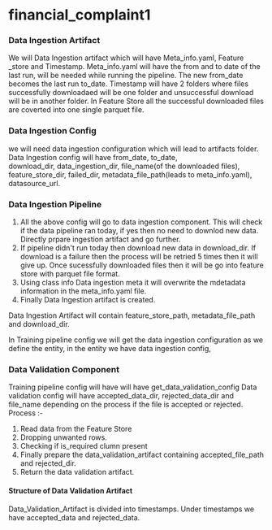 # financial_complaint1

### Data Ingestion Artifact
We will Data Ingestion artifact which will have Meta_info.yaml, Feature _store and Timestamp.
Meta_info.yaml will have the from and to date of the last run, will be needed while running the pipeline. The new from_date becomes the last run to_date. 
Timestamp will have 2 folders where files successfully downloadaed will be one folder and unsuccessful download will be in another folder.
In Feature Store all the successful downloaded files are coverted into one single parquet file.

### Data Ingestion Config
we will need data ingestion configuration which will lead to artifacts folder.
Data Ingestion config will have 
from_date, 
to_date,  
download_dir,
data_ingestion_dir, 
file_name(of the downloaded files), 
feature_store_dir, 
failed_dir, 
metadata_file_path(leads to meta_info.yaml), 
datasource_url.

### Data Ingestion Pipeline
1) All the above config will go to data ingestion component. This will check if the data pipeline ran today, if yes then no need to downlod new data. Directly prpare ingestion artifact and go further.
2) If pipeline didn't run today then download new data in download_dir. If download is a failure then the process will be retried 5 times then it will give up. Once sucessfully downloaded files then it will be go into feature store with parquet file format. 
3) Using class info Data ingestion meta it will overwrite the mdetadata information in the meta_info.yaml file.
4) Finally Data Ingestion artifact is created.

Data Ingestion Artifact will contain feature_store_path, metadata_file_path and download_dir.

In Training pipeline config we will get the data ingestion configuration as we define the entity, in the entity we have data ingestion config,

### Data Validation Component 
Training pipeline config will have will have get_data_validation_config 
Data validation config will have accepted_data_dir, rejected_data_dir and file_name depending on the process if the file is accepted or rejected.
Process :- 
1) Read data from the Feature Store
2) Dropping unwanted rows.
3) Checking if is_required clumn present
4) Finally prepare the data_validation_artifact containing accepted_file_path and rejected_dir. 
5) Return the data validation artifact.

#### Structure of Data Validation Artifact
Data_Validation_Artifact is divided into timestamps. Under timestamps we have accepted_data and rejected_data.
